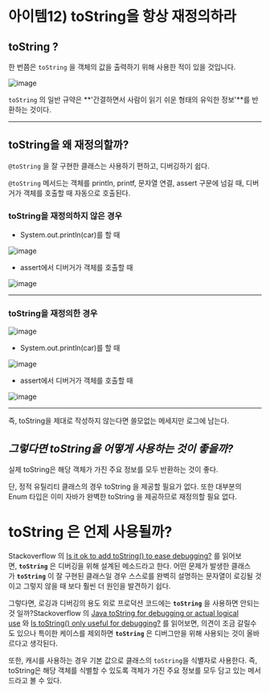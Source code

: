# 아이템12) toString을 항상 재정의하라

## toString ?

한 번쯤은 `toString` 을 객체의 값을 출력하기 위해 사용한 적이 있을 것입니다.

![image](https://user-images.githubusercontent.com/68818952/220099309-549dc6c2-c83a-4701-a125-8c878189c38b.png)


`toString` 의 일반 규약은 **'간결하면서 사람이 읽기 쉬운 형태의 유익한 정보'**를 반환하는 것이다.

---

## toString을 왜 재정의할까?

`@toString` 을 잘 구현한 클래스는 사용하기 편하고, 디버깅하기 쉽다.

`@toString` 메서드는 객체를 println, printf, 문자열 연결, assert 구문에 넘길 때, 디버거가 객체를 호출할 때 자동으로 호출된다.

### toString을 재정의하지 않은 경우

- System.out.println(car)를 할 때

![image](https://user-images.githubusercontent.com/68818952/220099402-b4f93df2-5a82-41c8-a62b-447aff592f0e.png)


- assert에서 디버거가 객체를 호출할 때

![image](https://user-images.githubusercontent.com/68818952/220099431-e5cba05f-fc44-4580-8959-8e59494df870.png)


---

### toString을 재정의한 경우

![image](https://user-images.githubusercontent.com/68818952/220099483-7536d634-516a-41d9-a91b-695d4e2d8fc0.png)


- System.out.println(car)를 할 때

![image](https://user-images.githubusercontent.com/68818952/220099561-116c1f13-8742-4806-b3ce-07cfc89c2477.png)


- assert에서 디버거가 객체를 호출할 때

![image](https://user-images.githubusercontent.com/68818952/220099615-c6a2d598-bd71-4e3a-80e8-30de36e9fee4.png)


---

즉, toString을 제대로 작성하지 않는다면 쓸모없는 메세지만 로그에 남는다.

## ***그렇다면 toString을 어떻게 사용하는 것이 좋을까?***

실제 toString은 해당 객체가 가진 주요 정보를 모두 반환하는 것이 좋다.

단, 정적 유틸리티 클래스의 경우 toString 을 제공할 필요가 없다. 또한 대부분의 Enum 타입은 이미 자바가 완벽한 toString 을 제공하므로 재정의할 필요 없다.

# **toString 은 언제 사용될까?**

Stackoverflow 의 [Is it ok to add toString() to ease debugging?](https://stackoverflow.com/questions/44132918/is-it-ok-to-add-tostring-to-ease-debugging) 를 읽어보면, **`toString`** 은 디버깅을 위해 설계된 메소드라고 한다. 어떤 문제가 발생한 클래스가 **`toString`** 이 잘 구현된 클래스일 경우 스스로를 완벽히 설명하는 문자열이 로깅될 것이고 그렇지 않을 때 보다 훨씬 더 원인을 발견하기 쉽다.

그렇다면, 로깅과 디버깅의 용도 외로 프로덕션 코드에는 **`toString`** 을 사용하면 안되는 것 일까?Stackoverflow 의 [Java toString for debugging or actual logical use](https://stackoverflow.com/questions/19911290/java-tostring-for-debugging-or-actual-logical-use) 와 [Is toString() only useful for debugging?](https://stackoverflow.com/questions/563676/is-tostring-only-useful-for-debugging) 를 읽어보면, 의견이 조금 갈릴수도 있으나 특이한 케이스를 제외하면 **`toString`** 은 디버그만을 위해 사용되는 것이 올바르다고 생각된다.

또한, 캐시를 사용하는 경우 기본 값으로 클래스의 `toString`을 식별자로 사용한다. 즉, toString은 해당 객체를 식별할 수 있도록 객체가 가진 주요 정보를 모두 담고 있는 메서드라고 볼 수 있다.
